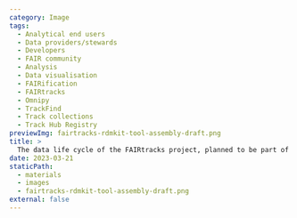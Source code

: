 ```yaml
---
category: Image
tags:
  - Analytical end users
  - Data providers/stewards
  - Developers
  - FAIR community
  - Analysis
  - Data visualisation
  - FAIRification
  - FAIRtracks
  - Omnipy
  - TrackFind
  - Track collections
  - Track Hub Registry
previewImg: fairtracks-rdmkit-tool-assembly-draft.png
title: >
  The data life cycle of the FAIRtracks project, planned to be part of the RDMkit website (draft)
date: 2023-03-21
staticPath:
  - materials
  - images
  - fairtracks-rdmkit-tool-assembly-draft.png
external: false
---
```

